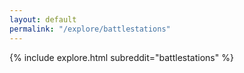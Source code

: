 ```yaml
---
layout: default
permalink: "/explore/battlestations"
---
```


{% include explore.html subreddit="battlestations" %}
